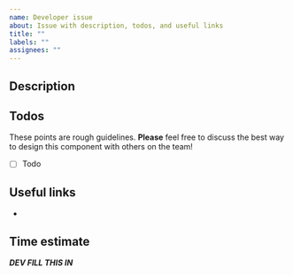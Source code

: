 ```yaml
---
name: Developer issue
about: Issue with description, todos, and useful links
title: ""
labels: ""
assignees: ""
---
```


## Description

## Todos

These points are rough guidelines. **Please** feel free to discuss the best way to design this component with others on the team!

- [ ] Todo

## Useful links

-

## Time estimate

**_DEV FILL THIS IN_**

<!--
Template sourced from https://github.com/hack4impact-uiuc/falling-fruit
Shoutout to the wonderful FF team!
-->